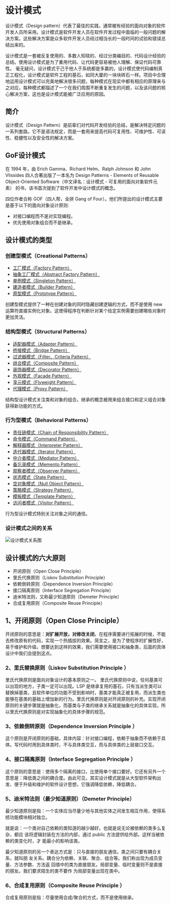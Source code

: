 # 设计模式
设计模式（Design pattern）代表了最佳的实践，通常被有经验的面向对象的软件开发人员所采用。设计模式是软件开发人员在软件开发过程中面临的一般问题的解决方案。这些解决方案是众多软件开发人员经过相当长的一段时间的试验和错误总结出来的。

设计模式是一套被反复使用的、多数人知晓的、经过分类编目的、代码设计经验的总结。使用设计模式是为了重用代码、让代码更容易被他人理解、保证代码可靠性。 毫无疑问，设计模式于己于他人于系统都是多赢的，设计模式使代码编制真正工程化，设计模式是软件工程的基石，如同大厦的一块块砖石一样。项目中合理地运用设计模式可以完美地解决很多问题，每种模式在现实中都有相应的原理来与之对应，每种模式都描述了一个在我们周围不断重复发生的问题，以及该问题的核心解决方案，这也是设计模式能被广泛应用的原因。

## 简介
设计模式（Design Pattern）是前辈们对代码开发经验的总结，是解决特定问题的一系列套路。它不是语法规定，而是一套用来提高代码可复用性、可维护性、可读性、稳健性以及安全性的解决方案。

## GoF设计模式
在 1994 年，由 Erich Gamma、Richard Helm、Ralph Johnson 和 John Vlissides 四人合著出版了一本名为 Design Patterns - Elements of Reusable Object-Oriented Software（中文译名：设计模式 - 可复用的面向对象软件元素） 的书，该书首次提到了软件开发中设计模式的概念。

四位作者合称 GOF（四人帮，全拼 Gang of Four）。他们所提出的设计模式主要是基于以下的面向对象设计原则:
- 对接口编程而不是对实现编程。
- 优先使用对象组合而不是继承。 

## 设计模式的类型

### 创建型模式（Creational Patterns）
- [工厂模式（Factory Pattern）](./CreationalPatterns/FactoryPattern.md)
- [抽象工厂模式（Abstract Factory Pattern）](./CreationalPatterns/AbstractFactoryPattern.md)
- [单例模式（Singleton Pattern）](./CreationalPatterns/SingletonPattern.md)
- [建造者模式（Builder Pattern）](./CreationalPatterns/BuilderPattern.md)
- [原型模式（Prototype Pattern）](./CreationalPatterns/PrototypePattern.md)

创建型模式提供了一种在创建对象的同时隐藏创建逻辑的方式，而不是使用 new 运算符直接实例化对象。这使得程序在判断针对某个给定实例需要创建哪些对象时更加灵活。

### 结构型模式（Structural Patterns）
- [适配器模式（Adapter Pattern）](./StructuralPatterns/AdapterPattern.md)
- [桥接模式（Bridge Pattern）](./StructuralPatterns/BridgePattern.md)
- [过滤器模式（Filter、Criteria Pattern）](./StructuralPatterns/FilterPattern.md)
- [组合模式（Composite Pattern）](./StructuralPatterns/CompositePattern.md)
- [装饰器模式（Decorator Pattern）](./StructuralPatterns/DecoratoPattern.md)
- [外观模式（Facade Pattern）](./StructuralPatterns/FacadePattern.md)
- [享元模式（Flyweight Pattern）](./StructuralPatterns/FlyweightPattern.md)
- [代理模式（Proxy Pattern）](./StructuralPatterns/ProxyPattern.md)

结构型设计模式关注类和对象的组合。继承的概念被用来组合接口和定义组合对象获得新功能的方式。
### 行为型模式（Behavioral Patterns）
- [责任链模式（Chain of Responsibility Pattern）](./BehavioralPatterns/ChainofResponsibilityPattern.md)
- [命令模式（Command Pattern）](./BehavioralPatterns/CommandPattern.md)
- [解释器模式（Interpreter Pattern）](./BehavioralPatterns/InterpreterPattern.md)
- [迭代器模式（Iterator Pattern）](./BehavioralPatterns/IteratorPattern.md)
- [中介者模式（Mediator Pattern）](./BehavioralPatterns/MediatorPattern.md)
- [备忘录模式（Memento Pattern）](./BehavioralPatterns/MementoPattern.md)
- [观察者模式（Observer Pattern）](./BehavioralPatterns/ObserverPattern.md)
- [状态模式（State Pattern）](./BehavioralPatterns/StatePattern.md)
- [空对象模式（Null Object Pattern）](./BehavioralPatterns/NullObjectPattern.md)
- [策略模式（Strategy Pattern）](./BehavioralPatterns/StrategyPattern.md)
- [模板模式（Template Pattern）](./BehavioralPatterns/TemplatePattern.md)
- [访问者模式（Visitor Pattern）](./BehavioralPatterns/VisitorPattern.md)

行为型设计模式特别关注对象之间的通信。

### 设计模式之间的关系

![设计模式关系图](../images/the-relationship-between-design-patterns.png)

## 设计模式的六大原则
- 开闭原则（Open Close Principle）
- 里氏代换原则（Liskov Substitution Principle）
- 依赖倒转原则（Dependence Inversion Principle）
- 接口隔离原则（Interface Segregation Principle）
- 迪米特法则，又称最少知道原则（Demeter Principle）
- 合成复用原则（Composite Reuse Principle）

## 1、开闭原则（Open Close Principle）

开闭原则的意思是：**对扩展开放，对修改关闭**。在程序需要进行拓展的时候，不能去修改原有的代码，实现一个热插拔的效果。简言之，是为了使程序的扩展性好，易于维护和升级。想要达到这样的效果，我们需要使用接口和抽象类，后面的具体设计中我们会提到这点。


### 2、里氏替换原则（Liskov Substitution Principle ）
里氏代换原则是面向对象设计的基本原则之一。 里氏代换原则中说，任何基类可以出现的地方，子类一定可以出现。LSP 是继承复用的基石，只有当派生类可以替换掉基类，且软件单位的功能不受到影响时，基类才能真正被复用，而派生类也能够在基类的基础上增加新的行为。里氏代换原则是对开闭原则的补充。实现开闭原则的关键步骤就是抽象化，而基类与子类的继承关系就是抽象化的具体实现，所以里氏代换原则是对实现抽象化的具体步骤的规范。

### 3、依赖倒转原则（Dependence Inversion Principle ）

这个原则是开闭原则的基础，具体内容：针对接口编程，依赖于抽象而不依赖于具体。写代码时用到具体类时，不与具体类交互，而与具体类的上层接口交互。

### 4、接口隔离原则（Interface Segregation Principle ）

这个原则的意思是：使用多个隔离的接口，比使用单个接口要好。它还有另外一个意思是：降低类之间的耦合度。由此可见，其实设计模式就是从大型软件架构出发、便于升级和维护的软件设计思想，它强调降低依赖，降低耦合。
### 5、迪米特法则（最少知道原则）（Demeter Principle）
最少知道原则是指：一个实体应当尽量少地与其他实体之间发生相互作用，使得系统功能模块相对独立。

就是说：一个类对自己依赖的类知道的越少越好。也就是说无论被依赖的类多么复杂，都应 该将逻辑封装在方法的内部，通过 public 方法提供给外部。这样当被依赖的类变化时，才 能最小的影响该类。 

最少知道原则的另一个表达方式是：只与直接的朋友通信。类之间只要有耦合关系，就叫朋 友关系。耦合分为依赖、关联、聚合、组合等。我们称出现为成员变量、方法参数、方法返 回值中的类为直接朋友。局部变量、临时变量则不是直接的朋友。我们要求陌生的类不要作 为局部变量出现在类中。

### 6、合成复用原则（Composite Reuse Principle ）

合成复用原则是指：尽量使用合成/聚合的方式，而不是使用继承。

